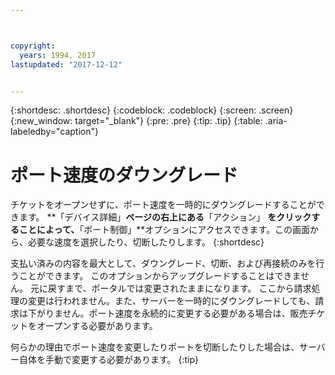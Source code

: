 ```yaml
---



copyright:
  years: 1994, 2017
lastupdated: "2017-12-12"


---
```


{:shortdesc: .shortdesc}
{:codeblock: .codeblock}
{:screen: .screen}
{:new_window: target="_blank"}
{:pre: .pre}
{:tip: .tip}
{:table: .aria-labeledby="caption"}

# ポート速度のダウングレード

チケットをオープンせずに、ポート速度を一時的にダウングレードすることができます。 **「デバイス詳細」**ページの右上にある**「アクション」 **をクリックすることによって、**「ポート制御」**オプションにアクセスできます。この画面から、必要な速度を選択したり、切断したりします。
{:shortdesc}

支払い済みの内容を最大として、ダウングレード、切断、および再接続のみを行うことができます。 このオプションからアップグレードすることはできません。 元に戻すまで、ポータルでは変更されたままになります。 ここから請求処理の変更は行われません。また、サーバーを一時的にダウングレードしても、請求は下がりません。ポート速度を永続的に変更する必要がある場合は、販売チケットをオープンする必要があります。

何らかの理由でポート速度を変更したりポートを切断したりした場合は、サーバー自体を手動で変更する必要があります。
{:tip}
